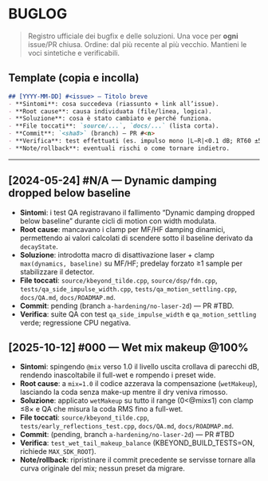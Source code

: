# BUGLOG

> Registro ufficiale dei bugfix e delle soluzioni. Una voce per **ogni** issue/PR chiusa.
> Ordine: dal più recente al più vecchio. Mantieni le voci sintetiche e verificabili.

## Template (copia e incolla)
```markdown
## [YYYY-MM-DD] #<issue> — Titolo breve
- **Sintomi**: cosa succedeva (riassunto + link all’issue).
- **Root cause**: causa individuata (file/linea, logica).
- **Soluzione**: cosa è stato cambiato e perché funziona.
- **File toccati**: `source/...`, `docs/...` (lista corta).
- **Commit**: `<sha8>` (branch) — PR #<n>
- **Verifica**: test effettuati (es. impulso mono |L−R|<0.1 dB; RT60 ±5%).
- **Note/rollback**: eventuali rischi o come tornare indietro.
```

---

## [2024-05-24] #N/A — Dynamic damping dropped below baseline
- **Sintomi**: i test QA registravano il fallimento “Dynamic damping dropped below baseline” durante cicli di motion con width modulata.
- **Root cause**: mancavano i clamp per MF/HF damping dinamici, permettendo ai valori calcolati di scendere sotto il baseline derivato da `decayState`.
- **Soluzione**: introdotta macro di disattivazione laser + clamp `max(dynamics, baseline)` su MF/HF; predelay forzato ≥1 sample per stabilizzare il detector.
- **File toccati**: `source/kbeyond_tilde.cpp`, `source/dsp/fdn.cpp`, `tests/qa_side_impulse_width.cpp`, `tests/qa_motion_settling.cpp`, `docs/QA.md`, `docs/ROADMAP.md`.
- **Commit**: pending (branch `a-hardening/no-laser-2d`) — PR #TBD.
- **Verifica**: suite QA con test `qa_side_impulse_width` e `qa_motion_settling` verde; regressione CPU negativa.
## [2025-10-12] #000 — Wet mix makeup @100%
- **Sintomi**: spingendo `@mix` verso 1.0 il livello uscita crollava di parecchi dB, rendendo inascoltabile il full-wet e rompendo i preset wide.
- **Root cause**: a `mix=1.0` il codice azzerava la compensazione (`wetMakeup`), lasciando la coda senza make-up mentre il dry veniva rimosso.
- **Soluzione**: applicato `wetMakeup` su tutto il range (0<@mix≤1) con clamp ≤8× e QA che misura la coda RMS fino a full-wet.
- **File toccati**: `source/kbeyond_tilde.cpp`, `tests/early_reflections_test.cpp`, `docs/QA.md`, `docs/ROADMAP.md`.
- **Commit**: (pending, branch `a-hardening/no-laser-2d`) — PR #TBD
- **Verifica**: `test_wet_tail_makeup_balance` (KBEYOND_BUILD_TESTS=ON, richiede `MAX_SDK_ROOT`).
- **Note/rollback**: ripristinare il commit precedente se servisse tornare alla curva originale del mix; nessun preset da migrare.
